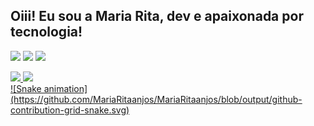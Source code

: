## Oiii! Eu sou a  Maria Rita, dev e apaixonada por tecnologia!

   
 <div>

<a href="https://instagram.com/mritaanjos/" target="_blank"><img loading="lazy" src="https://img.shields.io/badge/-Instagram-%23E4405F?style=for-the-badge&logo=instagram&logoColor=white" target="_blank"></a>
<a href = "mailto:cmariarita.anjos124@gmail.com"><img loading="lazy" src="https://img.shields.io/badge/Gmail-D14836?style=for-the-badge&logo=gmail&logoColor=white" target="_blank"></a>
<a href="https://www.linkedin.com/in/maria-rita-anjos-0a5b42200/" target="_blank"><img loading="lazy" src="https://img.shields.io/badge/-LinkedIn-%230077B5?style=for-the-badge&logo=linkedin&logoColor=white" target="_blank"></a>   
</div>
    <div>
<a href="https://github.com/MariaRitaanjos">
<img loading="lazy" height="180em" src="https://github-readme-stats.vercel.app/api/top-langs/?username=MariaRitaanjos&layout=compact&langs_count=7&theme=dracula"/>
<img loading="lazy" height="180em" src="https://github-readme-stats.vercel.app/api?username=MariaRitaanjos&show_icons=true&theme=dracula&include_all_commits=true&count_private=true"/>
</div>
  ![Snake animation](https://github.com/MariaRitaanjos/MariaRitaanjos/blob/output/github-contribution-grid-snake.svg)

  </p>


 


